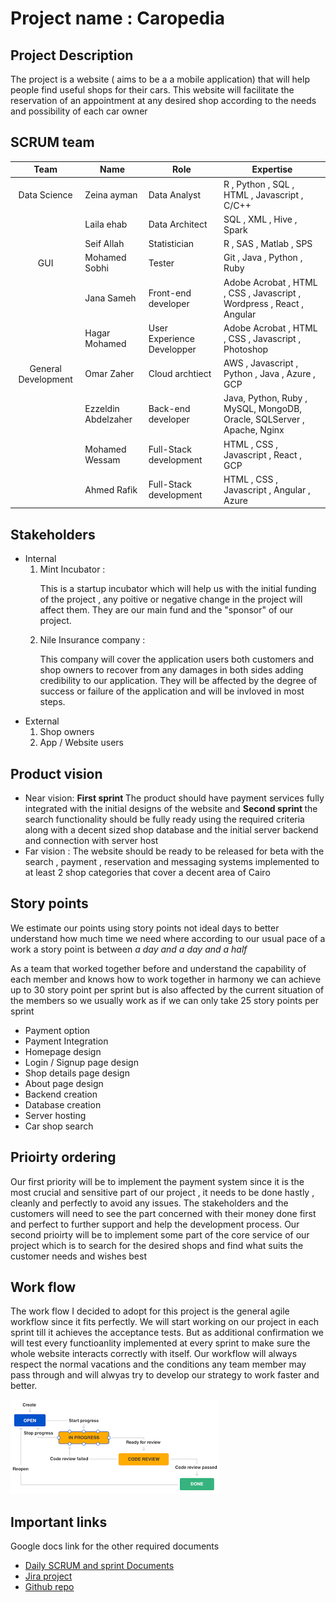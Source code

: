 # Project name : <b>Caropedia</b>
## Project Description
<p>The project is a website ( aims to be a a mobile application) that will help people find useful shops for their cars. This website will facilitate the reservation of an appointment at any desired shop according to the needs and possibility of each car owner </p>

## SCRUM team

| Team   | Name  | Role | Expertise  |
|:---:|---|---|---|
|  Data Science |  Zeina ayman | Data Analyst  | R , Python , SQL , HTML , Javascript , C/C++  |
|   | Laila ehab  | Data Architect | SQL , XML , Hive , Spark  |
|   | Seif Allah | Statistician  | R , SAS , Matlab , SPS  |
| GUI  | Mohamed Sobhi  | Tester  | Git , Java , Python , Ruby |
|   | Jana Sameh | Front-end developer  | Adobe Acrobat , HTML , CSS , Javascript , Wordpress , React , Angular  |
|   |  Hagar Mohamed |  User Experience Developper |   Adobe Acrobat , HTML , CSS , Javascript , Photoshop |
|   General Development | Omar Zaher  | Cloud archtiect  | AWS , Javascript , Python , Java , Azure , GCP  |
|   |  Ezzeldin Abdelzaher | Back-end developer  |  Java, Python, Ruby , MySQL, MongoDB, Oracle, SQLServer ,  Apache, Nginx |
| | Mohamed Wessam  | Full-Stack development  |  HTML , CSS , Javascript  , React , GCP  |
|   |  Ahmed Rafik | Full-Stack development  | HTML , CSS , Javascript , Angular , Azure |

## Stakeholders
- Internal
  1. Mint Incubator : <p> This is a startup incubator which will help us with the initial funding of the project , any poitive or negative change in the project will affect them.
  They are our main fund and the "sponsor" of our project. </p>
  3. Nile Insurance company : <p> This company will cover the application users both customers and shop owners to recover from any damages in both sides adding credibility 
  to our application. They will be affected by the degree of success or failure of the application and will be invloved in most steps. <p>
- External
  1. Shop owners
  2. App / Website users

## Product vision
- Near vision: <b> First sprint </b> The product should have payment services fully integrated with the initial designs of the website and <b>Second sprint </b> the search functionality should be fully ready using the required criteria along with a decent sized shop database and the initial server backend and connection with server host
- Far vision : The website should be ready to be released for beta with the search , payment , reservation and messaging systems implemented to at least 2 shop categories that cover a decent area of Cairo
    
## Story points
<p> We estimate our points using story points not ideal days to better understand how much time we need where according to our usual pace of a work a story point is between <i> a day and a day and a half </i> </p>
<p> As a team that worked together before and understand the capability of each member and knows how to work together in harmony we can achieve up to 30 story point per sprint but is also affected by the current situation of the members so we usually work as if we can only take 25 story points per sprint </p>

- Payment option
- Payment Integration
- Homepage design
- Login / Signup page design
- Shop details page design
- About page design
- Backend creation
- Database creation
- Server hosting
- Car shop search

## Prioirty ordering 
<p> Our first priority will be to implement the payment system since it is the most crucial and sensitive part of our project , it needs to be done hastly , cleanly and perfectly to avoid any issues. The stakeholders and the customers will need to see the part concerned with their money done first and perfect to further support and help the development process. 
Our second prioirty will be to implement some part of the core service of our project which is to search for the desired shops and find what suits the customer needs and wishes best </p>

## Work flow
<p> The work flow I decided to adopt for this project is the general agile workflow since it fits perfectly. We will start working on our project in each sprint till it achieves the acceptance tests. But as additional confirmation we will test every functioanlity implemented at every sprint to make sure the whole website interacts correctly with itself.
Our workflow will always respect the normal vacations and the conditions any team member may pass through and will alwyas try to develop our strategy to work faster and better.</p>

![Workflow](download.png "Workflow")

## Important links
Google docs link for the other required documents
- [Daily SCRUM and sprint Documents ](https://docs.google.com/document/d/1S4k9KFKsozDwz3zLr3exy1AbcE3XwpEIcSdEKSuL5PI/edit?usp=sharing)
- [Jira project](https://id.atlassian.com/invite/p/jira-software?id=dterUSilSHenVwoLAeI7DA)
- [Github repo](https://github.com/seifelewa/Agile_task )

